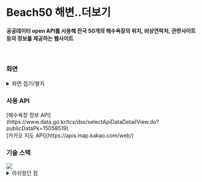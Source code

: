 # Beach50 해변..더보기
<h4>공공데이터 open API를 사용해 전국 50개의 해수욕장의 위치, 비상연락처, 관련사이트 등의 정보를 제공하는 웹사이트</h4>
<br/>

<h3>화면</h3>
<details>
  <summary>화면 접기/펼치</summary>
   <div markdown="1">
     <h4>메인</h4>
     <img width="80%" src="https://github.com/jeewonMoon/Beach50/assets/81554184/52816f6d-11e1-4b72-bf45-1575d26f61b0">
     <br/>
     <h4>리스트</h4>
     <img width="80%" src="https://github.com/jeewonMoon/Beach50/assets/81554184/9b8e1b10-d10f-484f-9f81-de4d3da7d2ea">
     <br/>
     <h4>상세</h4>
     <img width="80%" src="https://github.com/jeewonMoon/Beach50/assets/81554184/b9ad749e-c6f4-40a5-a3d6-fbf43be1ea30">
     <br/>
   </div>
</details>

<h3>사용 API</h3> 
  [해수욕장 정보 API](https://www.data.go.kr/tcs/dss/selectApiDataDetailView.do?publicDataPk=15058519)
  <br/>
  [카카오 지도 API](https://apis.map.kakao.com/web/)
<br/>

<h3>기술 스택 </h3> 
<img src="https://img.shields.io/badge/react-61DAFB?style=for-the-badge&logo=react&logoColor=black">

<br/>
<details>
  <summary>아쉬웠던 점</summary>
   <div markdown="1">
     <p>사용하려던 api들이 종료되거나 동작을 잘 안해서 활용하지 못하게 되고, 좀 더 다양하고 유용한 데이터를 받아오지 못한게 아쉽다.</p>
     <br/>
   </div>
</details>
